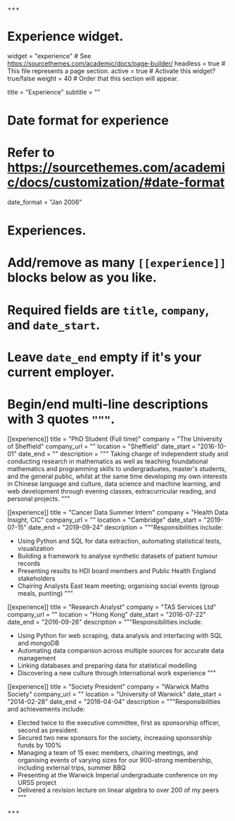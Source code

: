 +++
# Experience widget.
widget = "experience"  # See https://sourcethemes.com/academic/docs/page-builder/
headless = true  # This file represents a page section.
active = true  # Activate this widget? true/false
weight = 40  # Order that this section will appear.

title = "Experience"
subtitle = ""

# Date format for experience
#   Refer to https://sourcethemes.com/academic/docs/customization/#date-format
date_format = "Jan 2006"

# Experiences.
#   Add/remove as many `[[experience]]` blocks below as you like.
#   Required fields are `title`, `company`, and `date_start`.
#   Leave `date_end` empty if it's your current employer.
#   Begin/end multi-line descriptions with 3 quotes `"""`.
[[experience]]
  title = "PhD Student (Full time)"
  company = "The University of Sheffield"
  company_url = ""
  location = "Sheffield"
  date_start = "2016-10-01"
  date_end = ""
  description = """
  Taking charge of independent study and conducting research in mathematics as well as teaching foundational mathematics and programming skills to undergraduates, master's students, and the general public, whilst at the same time developing my own interests in Chinese language and culture, data science and machine learning, and web development through evening classes, extracurricular reading, and personal projects. 
  """

[[experience]]
  title = "Cancer Data Summer Intern"
  company = "Health Data Insight, CIC"
  company_url = ""
  location = "Cambridge"
  date_start = "2019-07-15"
  date_end = "2019-09-24"
  description = """Responsibilities include:
  
  - Using Python and SQL for data extraction, automating statistical tests, visualization
  - Building a framework to analyse synthetic datasets of patient tumour records
  - Presenting results to HDI board members and Public Health England stakeholders
  - Chairing Analysts East team meeting; organising social events (group meals, punting)
  """

[[experience]]
  title = "Research Analyst"
  company = "TAS Services Ltd"
  company_url = ""
  location = "Hong Kong"
  date_start = "2016-07-22"
  date_end = "2016-09-26"
  description = """Responsibilities include:
  
  - Using Python for web scraping, data analysis and interfacing with SQL and mongoDB
  - Automating data comparison across multiple sources for accurate data management
  - Linking databases and preparing data for statistical modelling
  - Discovering a new culture through international work experience
  """

[[experience]]
  title = "Society President"
  company = "Warwick Maths Society"
  company_url = ""
  location = "University of Warwick"
  date_start = "2014-02-28"
  date_end = "2016-04-04"
  description = """Responsibilities and achievements include:
  
  - Elected twice to the executive committee, first as sponsorship officer, second as president.
  - Secured two new sponsors for the society, increasing sponsorship funds by 100%
  - Managing a team of 15 exec members, chairing meetings, and organising events of varying sizes for our 900-strong membership, including external trips, summer BBQ
  - Presenting at the Warwick Imperial undergraduate conference on my URSS project
  - Delivered a revision lecture on linear algebra to over 200 of my peers
  """  
  
+++
